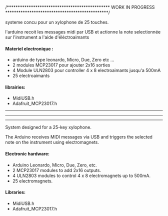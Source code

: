 
/***********************************************    WORK IN PROGRESS     ***********************************************/


systeme concu pour un xylophone de 25 touches.

l'arduino recoit les messages midi par USB et actionne la note selectionnée sur l'instrument a l'aide d'éléctroaimants

#### Materiel electronique :
+ arduino de type leonardo, Micro, Due, Zero etc ...
+ 2 modules MCP23017 pour ajouter 2x16 sorties
+ 4 Module ULN2803 pour controller 4 x 8 electroaimants jusqu'a 500mA
+ 25 electroaimants

#### librairies:
+ MidiUSB.h
+ Adafruit_MCP23017.h

--------------------------------------------------------------------------------------------------------
******************************************************************************************************
--------------------------------------------------------------------------------------------------------

System designed for a 25-key xylophone.

The Arduino receives MIDI messages via USB and triggers the selected note on the instrument using electromagnets.

#### Electronic hardware:
+ Arduino Leonardo, Micro, Due, Zero, etc.
+ 2 MCP23017 modules to add 2x16 outputs.
+ 4 ULN2803 modules to control 4 x 8 electromagnets up to 500mA.
+ 25 electromagnets.

#### Libraries:
+ MidiUSB.h
+ Adafruit_MCP23017.h
